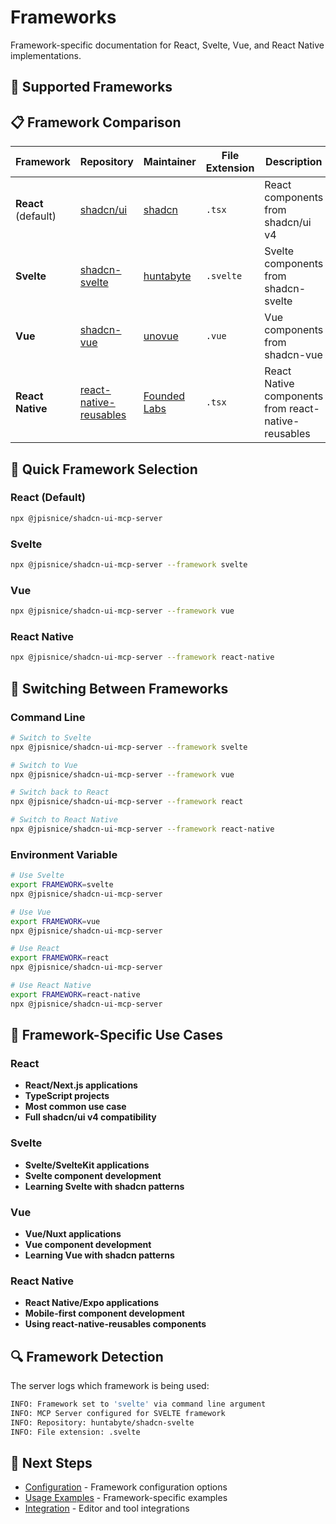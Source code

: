 # Frameworks

Framework-specific documentation for React, Svelte, Vue, and React Native implementations.

## 🎨 Supported Frameworks

## 📋 Framework Comparison

| Framework | Repository | Maintainer | File Extension | Description |
|-----------|------------|------------|----------------|-------------|
| **React** (default) | [shadcn/ui](https://ui.shadcn.com/) | [shadcn](https://github.com/shadcn) | `.tsx` | React components from shadcn/ui v4 |
| **Svelte** | [shadcn-svelte](https://www.shadcn-svelte.com/) | [huntabyte](https://github.com/huntabyte) | `.svelte` | Svelte components from shadcn-svelte |
| **Vue** | [shadcn-vue](https://www.shadcn-vue.com/) | [unovue](https://github.com/unovue) | `.vue` | Vue components from shadcn-vue |
| **React Native** | [react-native-reusables](https://github.com/founded-labs/react-native-reusables) | [Founded Labs](https://github.com/founded-labs) | `.tsx` | React Native components from react-native-reusables |

## 🚀 Quick Framework Selection

### React (Default)

```bash
npx @jpisnice/shadcn-ui-mcp-server
```

### Svelte

```bash
npx @jpisnice/shadcn-ui-mcp-server --framework svelte
```

### Vue

```bash
npx @jpisnice/shadcn-ui-mcp-server --framework vue
```

### React Native

```bash
npx @jpisnice/shadcn-ui-mcp-server --framework react-native
```

## 🔄 Switching Between Frameworks

### Command Line

```bash
# Switch to Svelte
npx @jpisnice/shadcn-ui-mcp-server --framework svelte

# Switch to Vue
npx @jpisnice/shadcn-ui-mcp-server --framework vue

# Switch back to React
npx @jpisnice/shadcn-ui-mcp-server --framework react

# Switch to React Native
npx @jpisnice/shadcn-ui-mcp-server --framework react-native
```

### Environment Variable

```bash
# Use Svelte
export FRAMEWORK=svelte
npx @jpisnice/shadcn-ui-mcp-server

# Use Vue
export FRAMEWORK=vue
npx @jpisnice/shadcn-ui-mcp-server

# Use React
export FRAMEWORK=react
npx @jpisnice/shadcn-ui-mcp-server

# Use React Native
export FRAMEWORK=react-native
npx @jpisnice/shadcn-ui-mcp-server
```

## 🎯 Framework-Specific Use Cases

### React
- **React/Next.js applications**
- **TypeScript projects**
- **Most common use case**
- **Full shadcn/ui v4 compatibility**

### Svelte
- **Svelte/SvelteKit applications**
- **Svelte component development**
- **Learning Svelte with shadcn patterns**

### Vue
- **Vue/Nuxt applications**
- **Vue component development**
- **Learning Vue with shadcn patterns**

### React Native
- **React Native/Expo applications**
- **Mobile-first component development**
- **Using react-native-reusables components**

## 🔍 Framework Detection

The server logs which framework is being used:

```bash
INFO: Framework set to 'svelte' via command line argument
INFO: MCP Server configured for SVELTE framework
INFO: Repository: huntabyte/shadcn-svelte
INFO: File extension: .svelte
```

## 🔗 Next Steps

- [Configuration](../configuration/) - Framework configuration options
- [Usage Examples](../usage/) - Framework-specific examples
- [Integration](../integration/) - Editor and tool integrations 
